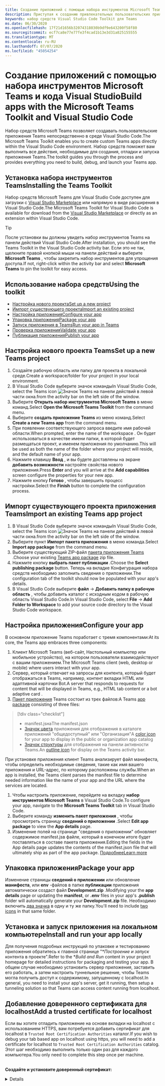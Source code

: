 ```yaml
---
title: Создание приложений с помощью набора инструментов Microsoft Teams и кода Visual Studio
description: Приступая к созданию привлекательных пользовательских приложений непосредственно в Visual Studio Code с помощью набора инструментов Microsoft Teams
keywords: набор средств Visual Studio Code Toolkit для Teams
ms.date: 06/30/2020
ms.openlocfilehash: 17f21d1656b32074318030b9df9e643200f58f80
ms.sourcegitcommit: ecf7ca8e77e77fe3f4cad1b13e3d31a825155555
ms.translationtype: MT
ms.contentlocale: ru-RU
ms.lasthandoff: 07/07/2020
ms.locfileid: "45054254"
---
```

# <a name="build-apps-with-the-microsoft-teams-toolkit-and-visual-studio-code"></a><span data-ttu-id="47e71-104">Создание приложений с помощью набора инструментов Microsoft Teams и кода Visual Studio</span><span class="sxs-lookup"><span data-stu-id="47e71-104">Build apps with the Microsoft Teams Toolkit and Visual Studio Code</span></span>

<span data-ttu-id="47e71-105">Набор средств Microsoft Teams позволяет создавать пользовательские приложения Teams непосредственно в среде Visual Studio Code.</span><span class="sxs-lookup"><span data-stu-id="47e71-105">The Microsoft Teams Toolkit enables you to create custom Teams apps directly within the Visual Studio Code environment.</span></span> <span data-ttu-id="47e71-106">Набор средств поможет вам выполнить все действия, необходимые для создания, отладки и запуска приложения Teams.</span><span class="sxs-lookup"><span data-stu-id="47e71-106">The toolkit guides you through the process and provides everything you need to build, debug, and launch your Teams app.</span></span>

## <a name="installing-the-teams-toolkit"></a><span data-ttu-id="47e71-107">Установка набора инструментов Teams</span><span class="sxs-lookup"><span data-stu-id="47e71-107">Installing the Teams Toolkit</span></span>

<span data-ttu-id="47e71-108">Набор средств Microsoft Teams для Visual Studio Code доступен для загрузки с [Visual Studio Marketplace](https://aka.ms/teams-toolkit) или напрямую в виде расширения в Visual Studio Code.</span><span class="sxs-lookup"><span data-stu-id="47e71-108">The Microsoft Teams Toolkit for Visual Studio Code is available for download from the [Visual Studio Marketplace](https://aka.ms/teams-toolkit) or directly as an extension within Visual Studio Code.</span></span>

> [!TIP]
> <span data-ttu-id="47e71-109">После установки вы должны увидеть набор инструментов Teams на панели действий Visual Studio Code.</span><span class="sxs-lookup"><span data-stu-id="47e71-109">After installation, you should see the Teams Toolkit in the Visual Studio Code activity bar.</span></span> <span data-ttu-id="47e71-110">Если это не так, щелкните правой кнопкой мыши на панели действий и выберите **Microsoft Teams** , чтобы закрепить набор инструментов для упрощения доступа.</span><span class="sxs-lookup"><span data-stu-id="47e71-110">If not, right-click within the activity bar and select **Microsoft Teams** to pin the toolkit for easy access.</span></span>

## <a name="using-the-toolkit"></a><span data-ttu-id="47e71-111">Использование набора средств</span><span class="sxs-lookup"><span data-stu-id="47e71-111">Using the toolkit</span></span>

- [<span data-ttu-id="47e71-112">Настройка нового проекта</span><span class="sxs-lookup"><span data-stu-id="47e71-112">Set up a new project</span></span>](#set-up-a-new-teams-project)
- [<span data-ttu-id="47e71-113">Импорт существующего проекта</span><span class="sxs-lookup"><span data-stu-id="47e71-113">Import an existing project</span></span>](#import-an-existing-teams-app-project)
- [<span data-ttu-id="47e71-114">Настройка приложения</span><span class="sxs-lookup"><span data-stu-id="47e71-114">Configure your app</span></span>](#configure-your-app)
- [<span data-ttu-id="47e71-115">Упаковка приложения</span><span class="sxs-lookup"><span data-stu-id="47e71-115">Package your app</span></span>](#package-your-app)
- [<span data-ttu-id="47e71-116">Запуск приложения в Teams</span><span class="sxs-lookup"><span data-stu-id="47e71-116">Run your app in Teams</span></span>](#run-your-app-in-teams)
- [<span data-ttu-id="47e71-117">Проверка приложения</span><span class="sxs-lookup"><span data-stu-id="47e71-117">Validate your app</span></span>](#validate-your-app)
- [<span data-ttu-id="47e71-118">Публикация приложения</span><span class="sxs-lookup"><span data-stu-id="47e71-118">Publish your app</span></span>](#publish-your-app-to-teams)

## <a name="set-up-a-new-teams-project"></a><span data-ttu-id="47e71-119">Настройка нового проекта Teams</span><span class="sxs-lookup"><span data-stu-id="47e71-119">Set up a new Teams project</span></span>

1. <span data-ttu-id="47e71-120">Создайте рабочую область или папку для проекта в локальной среде.</span><span class="sxs-lookup"><span data-stu-id="47e71-120">Create a workspace/folder for your project in your local environment.</span></span>
1. <span data-ttu-id="47e71-121">В Visual Studio Code выберите значок команды</span><span class="sxs-lookup"><span data-stu-id="47e71-121">In Visual Studio Code, select the Teams icon</span></span> ![Значок Teams](../assets/icons/favicon-16x16.png) <span data-ttu-id="47e71-123">на панели действий в левой части окна.</span><span class="sxs-lookup"><span data-stu-id="47e71-123">from the activity bar on the left side of the window.</span></span>
1. <span data-ttu-id="47e71-124">Выберите **Открыть набор инструментов Microsoft Teams** в меню команд.</span><span class="sxs-lookup"><span data-stu-id="47e71-124">Select **Open the Microsoft Teams Toolkit** from the command menu.</span></span>
1. <span data-ttu-id="47e71-125">Выберите **создать приложение Teams** из меню команд.</span><span class="sxs-lookup"><span data-stu-id="47e71-125">Select **Create a new Teams app** from the command menu.</span></span>
1. <span data-ttu-id="47e71-126">При появлении соответствующего запроса введите имя рабочей области.</span><span class="sxs-lookup"><span data-stu-id="47e71-126">When prompted, enter the name of the workspace .</span></span> <span data-ttu-id="47e71-127">Он будет использоваться в качестве имени папки, в которой будет размещаться проект, и именем приложения по умолчанию.</span><span class="sxs-lookup"><span data-stu-id="47e71-127">This will be used as both the name of the folder where your project will reside, and the default name of your app.</span></span>
1. <span data-ttu-id="47e71-128">Нажмите клавишу **Ввод** , и вы будете доставлены на экране **добавить возможности** настройте свойства нового приложения.</span><span class="sxs-lookup"><span data-stu-id="47e71-128">Press **Enter** and you will arrive at the **Add capabilities** screen configure the properties for your new app.</span></span>
1. <span data-ttu-id="47e71-129">Нажмите кнопку **Готово** , чтобы завершить процесс настройки.</span><span class="sxs-lookup"><span data-stu-id="47e71-129">Select the **Finish** button to complete the configuration process.</span></span>

## <a name="import-an-existing-teams-app-project"></a><span data-ttu-id="47e71-130">Импорт существующего проекта приложения Teams</span><span class="sxs-lookup"><span data-stu-id="47e71-130">Import an existing Teams app project</span></span>

1. <span data-ttu-id="47e71-131">В Visual Studio Code выберите значок команды</span><span class="sxs-lookup"><span data-stu-id="47e71-131">In Visual Studio Code, select the Teams icon</span></span> ![Значок Teams](../assets/icons/favicon-16x16.png) <span data-ttu-id="47e71-133">на панели действий в левой части окна.</span><span class="sxs-lookup"><span data-stu-id="47e71-133">from the activity bar on the left side of the window.</span></span>
1. <span data-ttu-id="47e71-134">Выберите пункт **Импорт пакета приложения** в меню команда.</span><span class="sxs-lookup"><span data-stu-id="47e71-134">Select **Import app package** from the command menu.</span></span>
1. <span data-ttu-id="47e71-135">Выберите существующий ZIP-файл [пакета приложения Teams](../concepts/build-and-test/apps-package.md) .</span><span class="sxs-lookup"><span data-stu-id="47e71-135">Choose your existing [Teams app package](../concepts/build-and-test/apps-package.md) zip file.</span></span>
1. <span data-ttu-id="47e71-136">Нажмите кнопку **выбрать пакет публикации** .</span><span class="sxs-lookup"><span data-stu-id="47e71-136">Choose the **Select publishing package** button.</span></span> <span data-ttu-id="47e71-137">Теперь на вкладке Конфигурация набора средств необходимо заполнить сведения о приложении.</span><span class="sxs-lookup"><span data-stu-id="47e71-137">The configuration tab of the toolkit should now be populated with your app's details.</span></span>
1. <span data-ttu-id="47e71-138">В Visual Studio Code выберите **файл**  ->  **Добавить папку в рабочую область** , чтобы добавить каталог с исходным кодом в рабочую область Visual Studio Code.</span><span class="sxs-lookup"><span data-stu-id="47e71-138">In Visual Studio Code, select **File** -> **Add Folder to Workspace** to add your source code directory to the Visual Studio Code workspace.</span></span>

## <a name="configure-your-app"></a><span data-ttu-id="47e71-139">Настройка приложения</span><span class="sxs-lookup"><span data-stu-id="47e71-139">Configure your app</span></span>

<span data-ttu-id="47e71-140">В основном приложение Teams поработает с тремя компонентами:</span><span class="sxs-lookup"><span data-stu-id="47e71-140">At its core, the Teams app embraces three components:</span></span>

  1. <span data-ttu-id="47e71-141">Клиент Microsoft Teams (веб-сайт, Настольный компьютер или мобильное устройство), на котором пользователи взаимодействуют с вашим приложением.</span><span class="sxs-lookup"><span data-stu-id="47e71-141">The Microsoft Teams client (web, desktop or mobile) where users interact with your app.</span></span>
  1. <span data-ttu-id="47e71-142">Сервер, который отвечает на запросы для контента, который будет отображаться в Teams, например, контент вкладки HTML или адаптивной карточки Bot.</span><span class="sxs-lookup"><span data-stu-id="47e71-142">A server that responds to requests for content that will be displayed in Teams, e.g., HTML tab content or a bot adaptive card .</span></span>
  1. <span data-ttu-id="47e71-143">[Пакет приложения](/concepts/build-and-test/apps-package.md) Teams состоит из трех файлов:</span><span class="sxs-lookup"><span data-stu-id="47e71-143">A Teams [app package](/concepts/build-and-test/apps-package.md) consisting of three files:</span></span>

  > [!div class="checklist"]
  >
  > - <span data-ttu-id="47e71-144">manifest.jsна</span><span class="sxs-lookup"><span data-stu-id="47e71-144">The manifest.json</span></span> 
  > - <span data-ttu-id="47e71-145">[Значок цвета](../resources/schema/manifest-schema.md#icons) приложения для отображения в каталоге приложений "общедоступный" или "Организация"</span><span class="sxs-lookup"><span data-stu-id="47e71-145">A [color icon](../resources/schema/manifest-schema.md#icons) for your app to display in the public or organization app catalog</span></span>
 > - <span data-ttu-id="47e71-146">[Значок структуры](../resources/schema/manifest-schema.md#icons) для отображения на панели активности Teams.</span><span class="sxs-lookup"><span data-stu-id="47e71-146">An [outline icon](../resources/schema/manifest-schema.md#icons) for display on the Teams activity bar.</span></span>

<span data-ttu-id="47e71-147">При установке приложения клиент Teams анализирует файл манифеста, чтобы определить необходимые сведения, такие как имя вашего приложения и URL-адрес, по которому расположены службы.</span><span class="sxs-lookup"><span data-stu-id="47e71-147">When an app is installed, the Teams client parses the manifest file to determine needed information like the name of your app and the URL where the services are located.</span></span>

1. <span data-ttu-id="47e71-148">Чтобы настроить приложение, перейдите на вкладку **набор инструментов Microsoft Teams** в Visual Studio Code.</span><span class="sxs-lookup"><span data-stu-id="47e71-148">To configure your app, navigate to the **Microsoft Teams Toolkit** tab in Visual Studio Code.</span></span>
1. <span data-ttu-id="47e71-149">Выберите команду **изменить пакет приложения** , чтобы просмотреть страницу **сведений о приложении** .</span><span class="sxs-lookup"><span data-stu-id="47e71-149">Select **Edit app package** to view the **App details** page.</span></span>
1. <span data-ttu-id="47e71-150">Изменение полей на странице "сведения о приложении" обновляет содержимое manifest.jsв файле, который в конечном итоге будет поставляться в составе пакета приложения.</span><span class="sxs-lookup"><span data-stu-id="47e71-150">Editing the fields in the App details page updates the contents of the manifest.json file that will ultimately ship as part of the app package.</span></span> [<span data-ttu-id="47e71-151">Подробнее</span><span class="sxs-lookup"><span data-stu-id="47e71-151">Learn more</span></span>](https://aka.ms/teams-toolkit-manifest)

## <a name="package-your-app"></a><span data-ttu-id="47e71-152">Упаковка приложения</span><span class="sxs-lookup"><span data-stu-id="47e71-152">Package your app</span></span>

<span data-ttu-id="47e71-153">Изменение страницы **сведений о приложении** или обновление **манифеста**, или **env** -файлов в папке **публикации** приложения автоматически создаст файл **Development.zip** .</span><span class="sxs-lookup"><span data-stu-id="47e71-153">Modifying your the **app details** page or updating the **manifest**, or **.env** files in your app's  **.publish** folder will automatically generate your **Development.zip** file.</span></span> <span data-ttu-id="47e71-154">Необходимо включить [два значка](../concepts/build-and-test/apps-package.md#icons) в одну и ту же папку.</span><span class="sxs-lookup"><span data-stu-id="47e71-154">You'll need to include [two icons](../concepts/build-and-test/apps-package.md#icons) in that same folder.</span></span>

## <a name="install-and-run-your-app-locally"></a><span data-ttu-id="47e71-155">Установка и запуск приложения на локальном компьютере</span><span class="sxs-lookup"><span data-stu-id="47e71-155">Install and run your app locally</span></span>

<span data-ttu-id="47e71-156">Для получения подробных инструкций по упаковке и тестированию приложения обратитесь к главной странице "\**Построение и запуск* контента в проекте".</span><span class="sxs-lookup"><span data-stu-id="47e71-156">Refer to the \**Build and Run* content in your project homepage for detailed instructions for packaging and testing your app.</span></span> <span data-ttu-id="47e71-157">В общем случае необходимо установить сервер приложения, заставить его работать, а затем настроить туннельное решение, чтобы Teams могла получить доступ к содержимому, запущенному с localhost.</span><span class="sxs-lookup"><span data-stu-id="47e71-157">In general, you need to install your app's server, get it running, then setup a tunneling solution so that Teams can access content running from localhost.</span></span>

## <a name="add-a-trusted-certificate-for-localhost"></a><span data-ttu-id="47e71-158">Добавление доверенного сертификата для localhost</span><span class="sxs-lookup"><span data-stu-id="47e71-158">Add a trusted certificate for localhost</span></span>

<span data-ttu-id="47e71-159">Если вы хотите отладить приложение на основе вкладки на localhost с использованием HTTPS, вам потребуется добавить сертификат для localhost в `Trusted Root Certification Authorities` каталог.</span><span class="sxs-lookup"><span data-stu-id="47e71-159">If you wish to debug your tab based app on localhost using https, you will need to add a certificate for localhost to `Trusted Root Certification Authorities` catalog.</span></span> <span data-ttu-id="47e71-160">Этот шаг необходимо выполнить только один раз для каждого компьютера.</span><span class="sxs-lookup"><span data-stu-id="47e71-160">You only need to complete this step once per machine.</span></span></br></br>

<span data-ttu-id="47e71-161">**Создайте и установите доверенный сертификат:**
<details>
  </span><span class="sxs-lookup"><span data-stu-id="47e71-161">**Create and install a trusted certificate:**
<details>
  </span></span><summary><span data-ttu-id="47e71-162">Разверните здесь</span><span class="sxs-lookup"><span data-stu-id="47e71-162">Expand here</span></span></summary>

* <span data-ttu-id="47e71-163">Построение и запуск приложения</span><span class="sxs-lookup"><span data-stu-id="47e71-163">Build and run your app</span></span>
  * <span data-ttu-id="47e71-164">Следуйте инстуктионс в разделе **Build and run** файла Readme проекта, чтобы он был обслужен https://localhost:3000/tab . Как правило, в этом случае `npm install` будет выполняться`npm start`</span><span class="sxs-lookup"><span data-stu-id="47e71-164">Follow the instuctions in the **Build and Run** section of your project Readme so that it's being served from https://localhost:3000/tab. Generally, this will involve executing `npm install` then `npm start`</span></span>
  * <span data-ttu-id="47e71-165">Переход https://localhost:3000/tab из Google Chrome</span><span class="sxs-lookup"><span data-stu-id="47e71-165">Navigate to https://localhost:3000/tab from Google Chrome</span></span>

* <span data-ttu-id="47e71-166">Получение SSL-сертификата:</span><span class="sxs-lookup"><span data-stu-id="47e71-166">Acquire the SSL certificate:</span></span>
  * <span data-ttu-id="47e71-167">Откройте окно инструменты разработчика Chrome ( `ctrl + shift + i`  /  `cmd + option + i` ).</span><span class="sxs-lookup"><span data-stu-id="47e71-167">Open the Chrome Developer Tools window (`ctrl + shift + i` / `cmd + option + i`).</span></span>
  * <span data-ttu-id="47e71-168">Щелкните `Security` вкладку</span><span class="sxs-lookup"><span data-stu-id="47e71-168">Click on the `Security` tab</span></span>
  * <span data-ttu-id="47e71-169">Нажмите кнопку включить `View certificate` , чтобы скачать сертификат, перетащив его на Рабочий стол в OS X или щелкнув `Details` вкладку в Windows, а затем щелкнув`Copy to File…`</span><span class="sxs-lookup"><span data-stu-id="47e71-169">Click on `View certificate` and you’ll have the option to download the certificate — either by dragging it to your desktop in OS X, or by clicking on the `Details` tab in Windows and clicking `Copy to File…`</span></span>
  * <span data-ttu-id="47e71-170">Назовите файл <*что-либо*>. cer и сохраните его в папку, не требующую согласия администратора для выполнения действия Write.</span><span class="sxs-lookup"><span data-stu-id="47e71-170">Name the file <*anything*>.cer and save it to a folder that doesn't require admin consent to perform a write action.</span></span>
  
* <span data-ttu-id="47e71-171">Установка сертификата в **Windows**</span><span class="sxs-lookup"><span data-stu-id="47e71-171">Install the certificate on **Windows**</span></span>
  * <span data-ttu-id="47e71-172">Выберите `DER encoded binary X.509 (.CER)` параметр (первый) и сохраните его.</span><span class="sxs-lookup"><span data-stu-id="47e71-172">Choose the `DER encoded binary X.509 (.CER)` option (the first one) and save it.</span></span>
  * <span data-ttu-id="47e71-173">Дважды щелкните сертификат и установите его.</span><span class="sxs-lookup"><span data-stu-id="47e71-173">Double click on the certificate and install it.</span></span>
  * <span data-ttu-id="47e71-174">Задать`Local Machine`</span><span class="sxs-lookup"><span data-stu-id="47e71-174">Choose `Local Machine`</span></span>
  * <span data-ttu-id="47e71-175">Перейдите`Place all certificates in the following store`</span><span class="sxs-lookup"><span data-stu-id="47e71-175">Select `Place all certificates in the following store`</span></span>
  * <span data-ttu-id="47e71-176">Задать`Trusted Root Certification Authorities`</span><span class="sxs-lookup"><span data-stu-id="47e71-176">Choose `Trusted Root Certification Authorities`</span></span>
  * <span data-ttu-id="47e71-177">Подтверждение установки</span><span class="sxs-lookup"><span data-stu-id="47e71-177">Confirm your installation</span></span>
  
* <span data-ttu-id="47e71-178">Установка **Mac OS X OS X**</span><span class="sxs-lookup"><span data-stu-id="47e71-178">Install the certificate **Mac OS X**</span></span>
  * <span data-ttu-id="47e71-179">В OS X Откройте служебную программу доступа к цепочке ключей и выберите `System` из меню слева.</span><span class="sxs-lookup"><span data-stu-id="47e71-179">On OS X, open the Keychain Access utility and select `System` from the menu on the left.</span></span> <span data-ttu-id="47e71-180">Щелкните значок замка, чтобы включить изменения.</span><span class="sxs-lookup"><span data-stu-id="47e71-180">Click the lock icon to enable changes.</span></span>
  * <span data-ttu-id="47e71-181">Нажмите кнопку со знаком "плюс" рядом с пунктом Добавление нового сертификата и выберите `localhost.cer` файл, который вы перетащили на Рабочий стол.</span><span class="sxs-lookup"><span data-stu-id="47e71-181">Click the plus button near the bottom to add a new certificate, and select the `localhost.cer` file you dragged to the desktop.</span></span> <span data-ttu-id="47e71-182">Щелкните `Always Trust` в появившемся диалоговом окне.</span><span class="sxs-lookup"><span data-stu-id="47e71-182">Click `Always Trust` in the dialog that appears.</span></span>
  * <span data-ttu-id="47e71-183">После добавления сертификата в цепочку ключей системы дважды щелкните сертификат и разверните `Trust` раздел сведений о сертификате.</span><span class="sxs-lookup"><span data-stu-id="47e71-183">After adding the certificate to the system keychain, double-click the certificate and expand the `Trust` section of the certificate details.</span></span> <span data-ttu-id="47e71-184">Выберите `Always Trust` для каждого параметра.</span><span class="sxs-lookup"><span data-stu-id="47e71-184">Select `Always Trust` for every option.</span></span>

> [!IMPORTANT]
> <span data-ttu-id="47e71-185">Если вы получаете предупреждение сертификата безопасности, перейдите по адресу https://localhost:3000/tab . Если сайт по-прежнему не является доверенным, перезагрузите компьютер, и localhost должен быть принят как доверенный.</span><span class="sxs-lookup"><span data-stu-id="47e71-185">If you receive a security certificate warning, navigate to https://localhost:3000/tab. If the site is still not trusted, reboot your machine and localhost should be accepted as trusted.</span></span>
</details>

## <a name="run-your-app-in-teams"></a><span data-ttu-id="47e71-186">Запуск приложения в Teams</span><span class="sxs-lookup"><span data-stu-id="47e71-186">Run your app in Teams</span></span>
- <span data-ttu-id="47e71-187">Предварительные требования:</span><span class="sxs-lookup"><span data-stu-id="47e71-187">Prerequisites:</span></span>
  - [<span data-ttu-id="47e71-188">Включение режима предварительного просмотра для разработчиков Teams</span><span class="sxs-lookup"><span data-stu-id="47e71-188">Enable Teams developer preview mode</span></span>](https://aka.ms/teams-toolkit-enable-devpreview)

1. <span data-ttu-id="47e71-189">Перейдите на панель действий в левой части окна кода Visual Studio.</span><span class="sxs-lookup"><span data-stu-id="47e71-189">Navigate to the activity bar on the left side of the Visual Studio Code window.</span></span>
1. <span data-ttu-id="47e71-190">Выберите значок **Run (выполнить** ) для отображения представления " **Запуск" и "Отладка** ".</span><span class="sxs-lookup"><span data-stu-id="47e71-190">Select the **Run** icon to display the **Run and Debug** view.</span></span>
1. <span data-ttu-id="47e71-191">Вы также можете использовать сочетание клавиш `Ctrl+Shift+D` .</span><span class="sxs-lookup"><span data-stu-id="47e71-191">You can also use the keyboard shortcut `Ctrl+Shift+D`.</span></span>

## <a name="validate-your-app"></a><span data-ttu-id="47e71-192">Проверка приложения</span><span class="sxs-lookup"><span data-stu-id="47e71-192">Validate your app</span></span>

<span data-ttu-id="47e71-193">Страница **проверки** позволяет проверить пакет приложения перед отправкой приложения в AppSource.</span><span class="sxs-lookup"><span data-stu-id="47e71-193">The **Validate** page allows you to check your app package before submitting your app to AppSource.</span></span> <span data-ttu-id="47e71-194">Просто отправьте пакет манифеста, и средство проверки проверит ваше приложение на соответствие всем тестовым случаям, связанным с манифестом.</span><span class="sxs-lookup"><span data-stu-id="47e71-194">Simply upload the manifest package and the validation tool will check your app against all manifest related test cases.</span></span> <span data-ttu-id="47e71-195">Для каждого неудачных тестов в описании представлена ссылка на документацию, которая поможет исправить ошибку.</span><span class="sxs-lookup"><span data-stu-id="47e71-195">For each failed tests, the description provides a documentation link to help you fix the error.</span></span> <span data-ttu-id="47e71-196">Для тестов, которые трудно автоматизировать, **Предварительный контрольный список** включает 7 наиболее распространенных тестовых случаев, а также ссылки на полный контрольный список отправки.</span><span class="sxs-lookup"><span data-stu-id="47e71-196">For the tests that are hard to automate, the **Preliminary checklist** details 7 of the most common failed test cases as well as link to a complete submission checklist.</span></span>

## <a name="publish-your-app-to-teams"></a><span data-ttu-id="47e71-197">Публикация приложения в Teams</span><span class="sxs-lookup"><span data-stu-id="47e71-197">Publish your app to Teams</span></span>

<span data-ttu-id="47e71-198">На домашней странице проекта вы можете отправить свое приложение в группу, отправить свое приложение в пользовательскую магазин приложений для пользователей в вашей организации или отправить свое приложение в источник приложений для всех пользователей Teams.</span><span class="sxs-lookup"><span data-stu-id="47e71-198">On your project home page, you can upload your app to a team, submit your app to your company custom app store for users in your organization, or submit your app to App Source for all Teams users.</span></span> <span data-ttu-id="47e71-199">ИТ ИТ ИТ, просматривая эти отправки.</span><span class="sxs-lookup"><span data-stu-id="47e71-199">Your IT admin will review these submissions.</span></span> <span data-ttu-id="47e71-200">Вы можете вернуться на страницу *публикации* , чтобы проверить состояние отправки, а также узнать, было ли ваше приложение утверждено или отклонено вашим ИТ-администратором. Кроме того, здесь вы будете передавать обновления в свое приложение или отменять все активные в данный момент отправки.</span><span class="sxs-lookup"><span data-stu-id="47e71-200">You can return to the *Publish* page to check on your submission status and learn if your app was approved or rejected by your IT admin. This is also where you'll come to submit updates to your app or cancel any currently active submissions.</span></span>

> [!div class="nextstepaction"]
> [<span data-ttu-id="47e71-201">Следующий шаг: обслуживание и поддержка опубликованного приложения</span><span class="sxs-lookup"><span data-stu-id="47e71-201">Next step: Maintaining and supporting your published app</span></span>](../concepts/deploy-and-publish/appsource/post-publish/overview.md)
